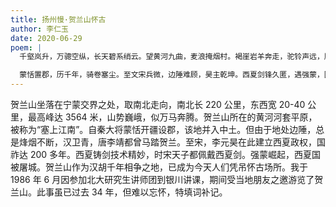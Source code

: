 ```yaml
---
title: 扬州慢·贺兰山怀古
author: 李仁玉
date: 2020-06-29
poem: |
  千壑岚升，万骢空纵，长天碧系绡云。望黄河九曲，麦浪掩烟村。褐崖岩羊奔走，驼铃声远，鹰击如鲲。忽长箫，古调悠悠，思绪翻沉。

  蒙恬置郡，历千年，骑卷塞尘。至文宋兵微，边陲难顾，昊主乾坤。西夏剑锋久匿，遇强蒙，国灭城燻。幸鸣髇化土，贺兰霞染黄昏！
---
```


贺兰山坐落在宁蒙交界之处，取南北走向，南北长 220 公里，东西宽 20-40 公里，最高峰达 3564 米，山势巍峨，似万马奔腾。贺兰山所在的黄河河套平原，被称为“塞上江南”。自秦大将蒙恬开疆设郡，该地并入中土。但由于地处边陲，总是烽烟不断，汉卫青，唐李靖都曾马踏贺兰。至宋，李元昊在此建立西夏政权，国祚达 200 多年。西夏铸剑技术精妙，时宋天子都佩戴西夏剑。强蒙崛起，西夏国被屠城。贺兰山作为汉胡千年相争之地，已成为今天人们凭吊怀古场所。我于 1986 年 6 月因参加北大研究生讲师团到银川讲课，期间受当地朋友之邀游览了贺兰山。此事虽已过去 34 年，但难以忘怀，特填词补记。
